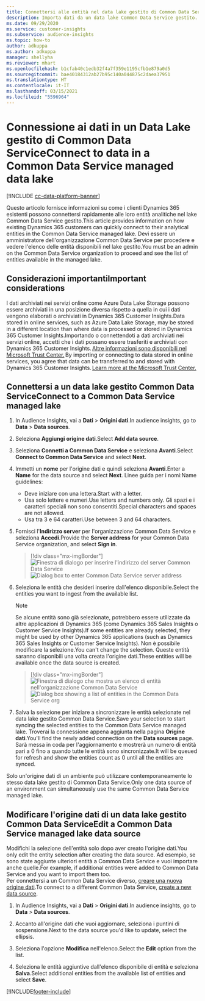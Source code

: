 ```yaml
---
title: Connettersi alle entità nel data lake gestito di Common Data Service
description: Importa dati da un data lake Common Data Service gestito.
ms.date: 09/29/2020
ms.service: customer-insights
ms.subservice: audience-insights
ms.topic: how-to
author: adkuppa
ms.author: adkuppa
manager: shellyha
ms.reviewer: mhart
ms.openlocfilehash: b1cfab40c1edb32f4a7f359e1195cfb1e879a0d5
ms.sourcegitcommit: bae40184312ab27b95c140a044875c2daea37951
ms.translationtype: HT
ms.contentlocale: it-IT
ms.lasthandoff: 03/15/2021
ms.locfileid: "5596964"
---
```

# <a name="connect-to-data-in-a-common-data-service-managed-data-lake"></a><span data-ttu-id="90784-103">Connessione ai dati in un Data Lake gestito di Common Data Service</span><span class="sxs-lookup"><span data-stu-id="90784-103">Connect to data in a Common Data Service managed data lake</span></span>

[!INCLUDE [cc-data-platform-banner](../includes/cc-data-platform-banner.md)]

<span data-ttu-id="90784-104">Questo articolo fornisce informazioni su come i clienti Dynamics 365 esistenti possono connettersi rapidamente alle loro entità analitiche nel lake Common Data Service gestito.</span><span class="sxs-lookup"><span data-stu-id="90784-104">This article provides information on how existing Dynamics 365 customers can quickly connect to their analytical entities in the Common Data Service managed lake.</span></span> <span data-ttu-id="90784-105">Devi essere un amministratore dell'organizzazione Common Data Service per procedere e vedere l'elenco delle entità disponibili nel lake gestito.</span><span class="sxs-lookup"><span data-stu-id="90784-105">You must be an admin on the Common Data Service organization to proceed and see the list of entities available in the managed lake.</span></span>

## <a name="important-considerations"></a><span data-ttu-id="90784-106">Considerazioni importanti</span><span class="sxs-lookup"><span data-stu-id="90784-106">Important considerations</span></span>

<span data-ttu-id="90784-107">I dati archiviati nei servizi online come Azure Data Lake Storage possono essere archiviati in una posizione diversa rispetto a quella in cui i dati vengono elaborati o archiviati in Dynamics 365 Customer Insights.</span><span class="sxs-lookup"><span data-stu-id="90784-107">Data stored in online services, such as Azure Data Lake Storage, may be stored in a different location than where data is processed or stored in Dynamics 365 Customer Insights.</span></span><span data-ttu-id="90784-108">Importando o connettendoti a dati archiviati nei servizi online, accetti che i dati possano essere trasferiti e archiviati con Dynamics 365 Customer Insights. [Altre informazioni sono disponibili nel Microsoft Trust Center.](https://www.microsoft.com/trust-center)</span><span class="sxs-lookup"><span data-stu-id="90784-108"> By importing or connecting to data stored in online services, you agree that data can be transferred to and stored with Dynamics 365 Customer Insights. [Learn more at the Microsoft Trust Center.](https://www.microsoft.com/trust-center)</span></span>

## <a name="connect-to-a-common-data-service-managed-lake"></a><span data-ttu-id="90784-109">Connettersi a un data lake gestito Common Data Service</span><span class="sxs-lookup"><span data-stu-id="90784-109">Connect to a Common Data Service managed lake</span></span>

1. <span data-ttu-id="90784-110">In Audience Insights, vai a **Dati** > **Origini dati**.</span><span class="sxs-lookup"><span data-stu-id="90784-110">In audience insights, go to **Data** > **Data sources**.</span></span>

2. <span data-ttu-id="90784-111">Seleziona **Aggiungi origine dati**.</span><span class="sxs-lookup"><span data-stu-id="90784-111">Select **Add data source**.</span></span>

3. <span data-ttu-id="90784-112">Seleziona **Connetti a Common Data Service** e seleziona **Avanti**.</span><span class="sxs-lookup"><span data-stu-id="90784-112">Select **Connect to Common Data Service** and select **Next**.</span></span>

4. <span data-ttu-id="90784-113">Immetti un **nome** per l'origine dati e quindi seleziona **Avanti**.</span><span class="sxs-lookup"><span data-stu-id="90784-113">Enter a **Name** for the data source and select **Next**.</span></span> <span data-ttu-id="90784-114">Linee guida per i nomi:</span><span class="sxs-lookup"><span data-stu-id="90784-114">Name guidelines:</span></span> 
   - <span data-ttu-id="90784-115">Deve iniziare con una lettera.</span><span class="sxs-lookup"><span data-stu-id="90784-115">Start with a letter.</span></span>
   - <span data-ttu-id="90784-116">Usa solo lettere e numeri.</span><span class="sxs-lookup"><span data-stu-id="90784-116">Use letters and numbers only.</span></span> <span data-ttu-id="90784-117">Gli spazi e i caratteri speciali non sono consentiti.</span><span class="sxs-lookup"><span data-stu-id="90784-117">Special characters and spaces are not allowed.</span></span>
   - <span data-ttu-id="90784-118">Usa tra 3 e 64 caratteri.</span><span class="sxs-lookup"><span data-stu-id="90784-118">Use between 3 and 64 characters.</span></span>

5. <span data-ttu-id="90784-119">Fornisci l'**Indirizzo server** per l'organizzazione Common Data Service e seleziona **Accedi**.</span><span class="sxs-lookup"><span data-stu-id="90784-119">Provide the **Server address** for your Common Data Service organization, and select **Sign in**.</span></span>

   > [!div class="mx-imgBorder"]
   > <span data-ttu-id="90784-120">![Finestra di dialogo per inserire l'indirizzo del server Common Data Service](media/enter-CDS-org-details.png)</span><span class="sxs-lookup"><span data-stu-id="90784-120">![Dialog box to enter Common Data Service server address](media/enter-CDS-org-details.png)</span></span>

6. <span data-ttu-id="90784-121">Seleziona le entità che desideri inserire dall'elenco disponibile.</span><span class="sxs-lookup"><span data-stu-id="90784-121">Select the entities you want to ingest from the available list.</span></span>    

   > [!NOTE]
   > <span data-ttu-id="90784-122">Se alcune entità sono già selezionate, potrebbero essere utilizzate da altre applicazioni di Dynamics 365 (come Dynamics 365 Sales Insights o Customer Service Insights).</span><span class="sxs-lookup"><span data-stu-id="90784-122">If some entities are already selected, they might be used by other Dynamics 365 applications (such as Dynamics 365 Sales Insights or Customer Service Insights).</span></span> <span data-ttu-id="90784-123">Non è possibile modificare la selezione.</span><span class="sxs-lookup"><span data-stu-id="90784-123">You can't change the selection.</span></span> <span data-ttu-id="90784-124">Queste entità saranno disponibili una volta creata l'origine dati.</span><span class="sxs-lookup"><span data-stu-id="90784-124">These entities will be available once the data source is created.</span></span>

   > [!div class="mx-imgBorder"]
   > <span data-ttu-id="90784-125">![Finestra di dialogo che mostra un elenco di entità nell'organizzazione Common Data Service](media/select-analytical-entities.png)</span><span class="sxs-lookup"><span data-stu-id="90784-125">![Dialog box showing a list of entities in the Common Data Service org](media/select-analytical-entities.png)</span></span>

7. <span data-ttu-id="90784-126">Salva la selezione per iniziare a sincronizzare le entità selezionate nel data lake gestito Common Data Service.</span><span class="sxs-lookup"><span data-stu-id="90784-126">Save your selection to start syncing the selected entities to the Common Data Service managed lake.</span></span> <span data-ttu-id="90784-127">Troverai la connessione appena aggiunta nella pagina **Origine dati**.</span><span class="sxs-lookup"><span data-stu-id="90784-127">You'll find the newly added connection on the **Data sources** page.</span></span> <span data-ttu-id="90784-128">Sarà messa in coda per l'aggiornamento e mostrerà un numero di entità pari a 0 fino a quando tutte le entità sono sincronizzate.</span><span class="sxs-lookup"><span data-stu-id="90784-128">It will be queued for refresh and show the entities count as 0 until all the entities are synced.</span></span>

<span data-ttu-id="90784-129">Solo un'origine dati di un ambiente può utilizzare contemporaneamente lo stesso data lake gestito di Common Data Service.</span><span class="sxs-lookup"><span data-stu-id="90784-129">Only one data source of an environment can simultaneously use the same Common Data Service managed lake.</span></span>

## <a name="edit-a-common-data-service-managed-lake-data-source"></a><span data-ttu-id="90784-130">Modificare l'origine dati di un data lake gestito Common Data Service</span><span class="sxs-lookup"><span data-stu-id="90784-130">Edit a Common Data Service managed lake data source</span></span>

<span data-ttu-id="90784-131">Modifichi la selezione dell'entità solo dopo aver creato l'origine dati.</span><span class="sxs-lookup"><span data-stu-id="90784-131">You only edit the entity selection after creating the data source.</span></span> <span data-ttu-id="90784-132">Ad esempio, se sono state aggiunte ulteriori entità a Common Data Service e vuoi importare anche quelle.</span><span class="sxs-lookup"><span data-stu-id="90784-132">For example, if additional entities were added to Common Data Service and you want to import them too.</span></span>    
<span data-ttu-id="90784-133">Per connettersi a un Common Data Service diverso, [creare una nuova origine dati](#connect-to-a-common-data-service-managed-lake).</span><span class="sxs-lookup"><span data-stu-id="90784-133">To connect to a different Common Data Service, [create a new data source](#connect-to-a-common-data-service-managed-lake).</span></span>

1. <span data-ttu-id="90784-134">In Audience Insights, vai a **Dati** > **Origini dati**.</span><span class="sxs-lookup"><span data-stu-id="90784-134">In audience insights, go to **Data** > **Data sources**.</span></span>

2. <span data-ttu-id="90784-135">Accanto all'origine dati che vuoi aggiornare, seleziona i puntini di sospensione.</span><span class="sxs-lookup"><span data-stu-id="90784-135">Next to the data source you'd like to update, select the ellipsis.</span></span>

3. <span data-ttu-id="90784-136">Seleziona l'opzione **Modifica** nell'elenco.</span><span class="sxs-lookup"><span data-stu-id="90784-136">Select the **Edit** option from the list.</span></span>

4. <span data-ttu-id="90784-137">Seleziona le entità aggiuntive dall'elenco disponibile di entità e seleziona **Salva**.</span><span class="sxs-lookup"><span data-stu-id="90784-137">Select additional entities from the available list of entities and select **Save**.</span></span>


[!INCLUDE[footer-include](../includes/footer-banner.md)]
